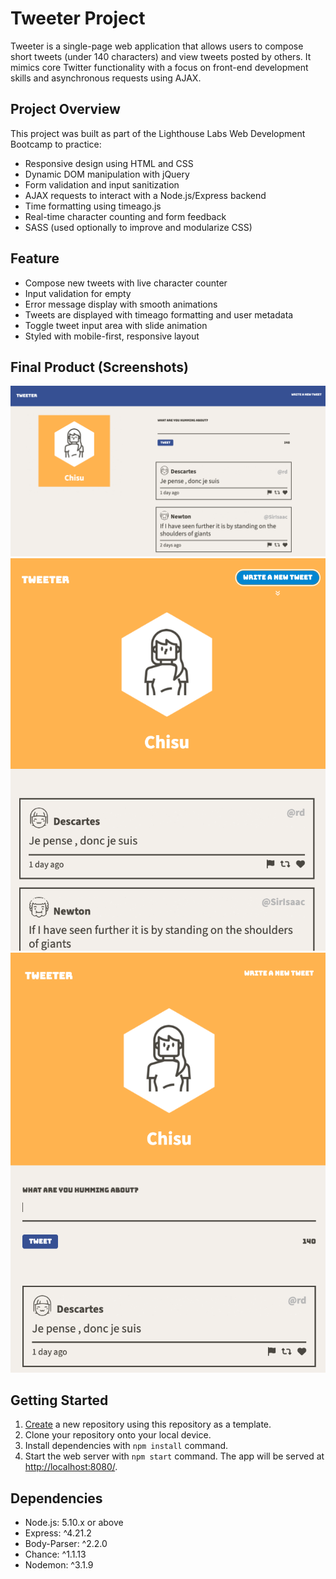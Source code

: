 # Tweeter Project

Tweeter is a single-page web application that allows users to compose short tweets (under 140 characters) and view tweets posted by others. It mimics core Twitter functionality with a focus on front-end development skills and asynchronous requests using AJAX.

## Project Overview
This project was built as part of the Lighthouse Labs Web Development Bootcamp to practice:
- Responsive design using HTML and CSS
- Dynamic DOM manipulation with jQuery
- Form validation and input sanitization
- AJAX requests to interact with a Node.js/Express backend
- Time formatting using timeago.js
- Real-time character counting and form feedback
- SASS (used optionally to improve and modularize CSS)

## Feature
- Compose new tweets with live character counter
- Input validation for empty
- Error message display with smooth animations
- Tweets are displayed with timeago formatting and user metadata
- Toggle tweet input area with slide animation
- Styled with mobile-first, responsive layout

## Final Product (Screenshots)
!["tweeter-desktop-style"](https://raw.githubusercontent.com/chisu-kawahara/tweeter/main/public/images/tweeter-desktop-style.png)
!["tweeter-mobile-style-1"](https://raw.githubusercontent.com/chisu-kawahara/tweeter/main/public/images/tweeter-mobile-style-1.png)
!["tweeter-mobile-style-2"](https://raw.githubusercontent.com/chisu-kawahara/tweeter/main/public/images/tweeter-mobile-style-2.png)


## Getting Started
1. [Create](https://docs.github.com/en/repositories/creating-and-managing-repositories/creating-a-repository-from-a-template) a new repository using this repository as a template.
2. Clone your repository onto your local device.
3. Install dependencies with `npm install` command.
3. Start the web server with `npm start` command. The app will be served at <http://localhost:8080/>.

## Dependencies
- Node.js: 5.10.x or above
- Express: ^4.21.2
- Body-Parser: ^2.2.0
- Chance: ^1.1.13
- Nodemon: ^3.1.9
